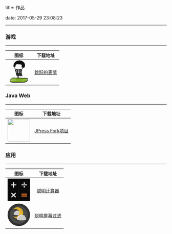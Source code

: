 ﻿title: 作品

date: 2017-05-29 23:08:23

---

### 游戏
***
| 图标| 下载地址|
| ------------- |:-------------:|
| <img src="https://raw.githubusercontent.com/FangWW/makedown_demo/master/img/face_jump.png" width=70 height=70/>    | [跳跃的表情](http://www.coolapk.com/game/com.w.jump) |


### Java Web
***
|图标 | 下载地址|
| ------------- |:-------------:|
| <img src="https://raw.githubusercontent.com/FangWW/jpress-project/master/jpress/jpress-web-template-ui3/src/main/webapp/templates/ui3/images/coming-soon3.png" width=70 height=70/>    | [JPress Fork项目](https://github.com/FangWW/jpress-project) |


### 应用
***
|图标| 下载地址|
| ------------- |:-------------:|
| <img src="https://raw.githubusercontent.com/FangWW/makedown_demo/master/img/calculator.png" width=70 height=70/>   | [聪明计算器](http://www.coolapk.com/game/com.w.cal) |
| <img src="https://raw.githubusercontent.com/FangWW/makedown_demo/master/img/screenFilter.png" width=70 height=70/>  | [ 聪明屏幕过滤](http://www.coolapk.com/game/com.w.screen_f) |
